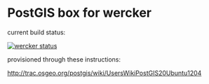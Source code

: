 # PostGIS box for wercker

current build status:

[![wercker
status](https://app.wercker.com/status/c4ac1a3510ea88a129f533839bdb0a8d/m
"wercker
status")](https://app.wercker.com/project/bykey/c4ac1a3510ea88a129f533839bdb0a8d)

provisioned through these instructions:

http://trac.osgeo.org/postgis/wiki/UsersWikiPostGIS20Ubuntu1204
